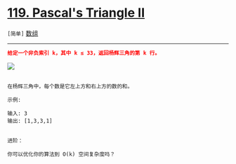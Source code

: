 # [119. Pascal's Triangle II](https://leetcode-cn.com/problems/pascals-triangle-ii/)

`[简单]` [数组](https://leetcode-cn.com/tag/array/)

---

```json
给定一个非负索引 k，其中 k ≤ 33，返回杨辉三角的第 k 行。

```

![](https://upload.wikimedia.org/wikipedia/commons/0/0d/PascalTriangleAnimated2.gif)

```

在杨辉三角中，每个数是它左上方和右上方的数的和。

示例:

输入: 3
输出: [1,3,3,1]


进阶：

你可以优化你的算法到 O(k) 空间复杂度吗？

```

